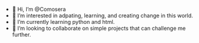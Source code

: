 - 👋 Hi, I’m @Comosera
- 👀 I’m interested in adpating, learning, and creating change in this world.
- 🌱 I’m currently learning python and html.
- 💞️ I’m looking to collaborate on simple projects that can challenge me further.

<!---
Comosera/Comosera is a ✨ special ✨ repository because its `README.md` (this file) appears on your GitHub profile.
You can click the Preview link to take a look at your changes.
--->
